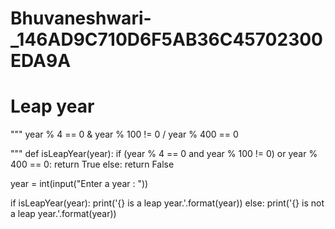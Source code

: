 # Bhuvaneshwari-_146AD9C710D6F5AB36C45702300EDA9A
# Leap year

"""
year % 4 == 0 &
year % 100 != 0 /
year % 400 == 0

"""
def isLeapYear(year):
  if (year % 4 == 0 and year % 100 != 0) or year % 400 == 0:
    return True
  else:
    return False

year = int(input("Enter a year : "))

if isLeapYear(year):
  print('{} is a leap year.'.format(year))
else:
  print('{} is not a leap year.'.format(year))    
